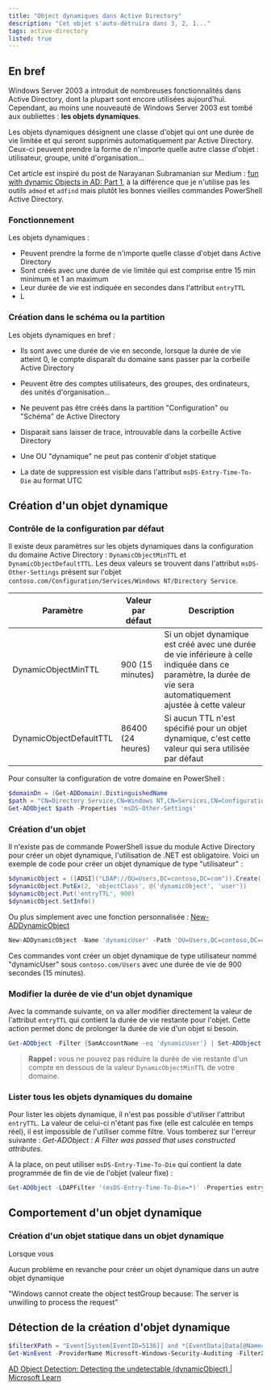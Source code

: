 ```yaml
---
title: "Object dynamiques dans Active Directory"
description: "Cet objet s'auto-détruira dans 3, 2, 1..."
tags: active-directory
listed: true
---
```


## En bref

Windows Server 2003 a introduit de nombreuses fonctionnalités dans Active Directory, dont la plupart sont encore utilisées aujourd'hui. Cependant, au moins une nouveauté de Windows Server 2003 est tombé aux oubliettes : **les objets dynamiques**.

Les objets dynamiques désignent une classe d'objet qui ont une durée de vie limitée et qui seront supprimés automatiquement par Active Directory. Ceux-ci peuvent prendre la forme de n'importe quelle autre classe d'objet : utilisateur, groupe, unité d'organisation...

Cet article est inspiré du post de Narayanan Subramanian sur Medium : [fun with dynamic Objects in AD: Part 1](https://medium.com/@nannnu/fun-with-dynamic-objects-in-ad-part-1-743c21dd934f), à la différence que je n'utilise pas les outils `admod` et `adfind` mais plutôt les bonnes vieilles commandes PowerShell Active Directory.

### Fonctionnement

Les objets dynamiques : 

- Peuvent prendre la forme de n'importe quelle classe d'objet dans Active Directory
- Sont créés avec une durée de vie limitée qui est comprise entre 15 min minimum et 1 an maximum
- Leur durée de vie est indiquée en secondes dans l'attribut `entryTTL`
- L

### Création dans le schéma ou la partition

Les objets dynamiques en bref :

- Ils sont avec une durée de vie en seconde, lorsque la durée de vie atteint 0, le compte disparaît du domaine sans passer par la corbeille Active Directory
- Peuvent être des comptes utilisateurs, des groupes, des ordinateurs, des unités d'organisation...
- Ne peuvent pas être créés dans la partition "Configuration" ou "Schéma" de Active Directory


- Disparait sans laisser de trace, introuvable dans la corbeille Active Directory
- Une OU "dynamique" ne peut pas contenir d'objet statique
- La date de suppression est visible dans l'attribut `msDS-Entry-Time-To-Die` au format UTC

## Création d'un objet dynamique

### Contrôle de la configuration par défaut

Il existe deux paramètres sur les objets dynamiques dans la configuration du domaine Active Directory : `DynamicObjectMinTTL` et `DynamicObjectDefaultTTL`. Les deux valeurs se trouvent dans l'attribut `msDS-Other-Settings` présent sur l'objet `contoso.com/Configuration/Services/Windows NT/Directory Service`.

Paramètre | Valeur par défaut | Description
--------- | ----------------- | -----------
DynamicObjectMinTTL | 900 (15 minutes) | Si un objet dynamique est créé avec une durée de vie inférieure à celle indiquée dans ce paramètre, la durée de vie sera automatiquement ajustée à cette valeur
DynamicObjectDefaultTTL | 86400 (24 heures) | Si aucun TTL n'est spécifié pour un objet dynamique, c'est cette valeur qui sera utilisée par défaut

Pour consulter la configuration de votre domaine en PowerShell :

```powershell
$domainDn = (Get-ADDomain).DistinguishedName
$path = "CN=Directory Service,CN=Windows NT,CN=Services,CN=Configuration,$domainDn"
Get-ADObject $path -Properties 'msDS-Other-Settings'
```

### Création d'un objet

Il n'existe pas de commande PowerShell issue du module Active Directory pour créer un objet dynamique, l'utilisation de .NET est obligatoire. Voici un exemple de code pour créer un objet dynamique de type "utilisateur" :

```powershell
$dynamicObject = ([ADSI]("LDAP://OU=Users,DC=contoso,DC=com")).Create('user', 'CN=dynamicUser,OU=Users,DC=contoso,DC=com')
$dynamicObject.PutEx(2, 'objectClass', @('dynamicObject', 'user'))
$dynamicObject.Put('entryTTL', 900)
$dynamicObject.SetInfo()
```

Ou plus simplement avec une fonction personnalisée : [New-ADDynamicObject](https://gist.github.com/leobouard/16f90612a5461d2a9cec49cad6056929)

```powershell
New-ADDynamicObject -Name 'dynamicUser' -Path 'OU=Users,DC=contoso,DC=com' -TimeToLive 900 -ObjectType user
```

Ces commandes vont créer un objet dynamique de type utilisateur nommé "dynamicUser" sous `contoso.com/Users` avec une durée de vie de 900 secondes (15 minutes).

### Modifier la durée de vie d'un objet dynamique

Avec la commande suivante, on va aller modifier directement la valeur de l'attribut `entryTTL` qui contient la durée de vie restante pour l'objet. Cette action permet donc de prolonger la durée de vie d'un objet si besoin.

```powershell
Get-ADObject -Filter {SamAccountName -eq 'dynamicUser'} | Set-ADObject -Replace @{entryTTL = 900}
```

> **Rappel :** vous ne pouvez pas réduire la durée de vie restante d'un compte en dessous de la valeur `DynamicObjectMinTTL` de votre domaine.

### Lister tous les objets dynamiques du domaine

Pour lister les objets dynamique, il n'est pas possible d'utiliser l'attribut `entryTTL`. La valeur de celui-ci n'étant pas fixe (elle est calculée en temps réel), il est impossible de l'utiliser comme filtre. Vous tomberez sur l'erreur suivante : *Get-ADObject : A Filter was passed that uses constructed attributes*.

A la place, on peut utiliser `msDS-Entry-Time-To-Die` qui contient la date programmée de fin de vie de l'objet (valeur fixe) :

```powershell
Get-ADObject -LDAPFilter '(msDS-Entry-Time-To-Die=*)' -Properties entryTTL, msDS-Entry-Time-To-Die
```

## Comportement d'un objet dynamique

### Création d'un objet statique dans un objet dynamique

Lorsque vous 

Aucun problème en revanche pour créer un objet dynamique dans un autre objet dynamique

"Windows cannot create the object testGroup because: The server is unwilling to process the request"

## Détection de la création d'objet dynamique

```powershell
$filterXPath = "Event[System[EventID=5136]] and *[EventData[Data[@Name='AttributeValue']='1.3.6.1.4.1.1466.101.119.2']]"
Get-WinEvent -ProviderName Microsoft-Windows-Security-Auditing -FilterXPath $filterXPath
```

[AD Object Detection: Detecting the undetectable (dynamicObject) \| Microsoft Learn](https://learn.microsoft.com/en-us/archive/blogs/pfesweplat/ad-object-detection-detecting-the-undetectable-dynamicobject)